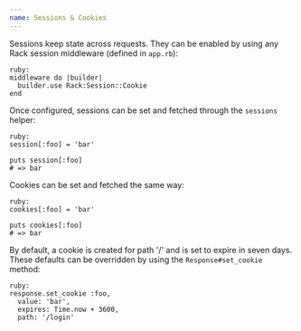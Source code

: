```yaml
---
name: Sessions & Cookies
---
```


Sessions keep state across requests. They can be enabled by using any Rack session middleware (defined in `app.rb`):

    ruby:
    middleware do |builder|
      builder.use Rack:Session::Cookie
    end

Once configured, sessions can be set and fetched through the `sessions` helper:

    ruby:
    session[:foo] = 'bar'
    
    puts session[:foo]
    # => bar

Cookies can be set and fetched the same way:

    ruby:
    cookies[:foo] = 'bar'

    puts cookies[:foo]
    # => bar

By default, a cookie is created for path '/' and is set to expire in seven days. These defaults can be overridden by using the `Response#set_cookie` method:

    ruby:
    response.set_cookie :foo,
      value: 'bar',
      expires: Time.now + 3600,
      path: '/login'
    

